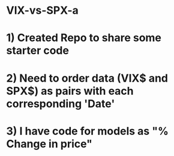 # VIX-vs-SPX-a

# 1) Created Repo to share some starter code
# 2) Need to order data (VIX$ and SPX$) as pairs with each corresponding 'Date'
# 3) I have code for models as "% Change in price" 

